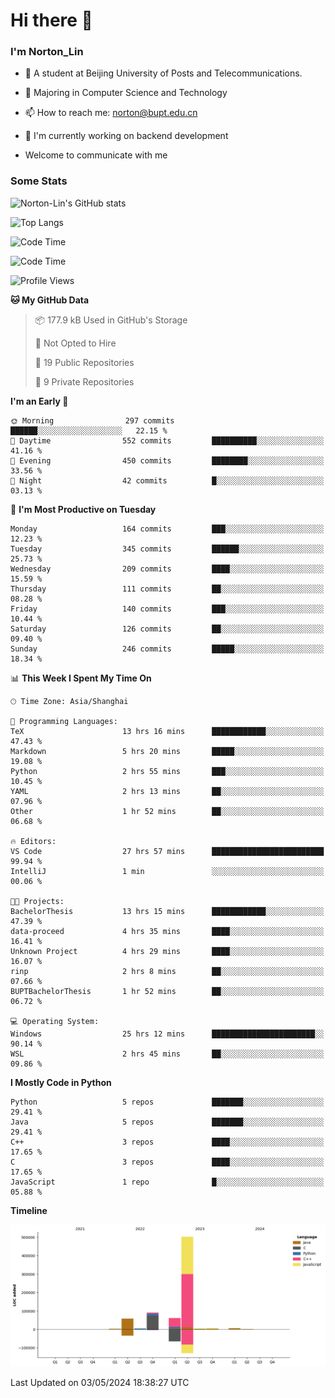 
# Hi there 👋

### I'm Norton_Lin
- 🏫 A student at Beijing University of Posts and Telecommunications.
- 🌱 Majoring in Computer Science and Technology
- 📫 How to reach me: norton@bupt.edu.cn
- 🌱 I'm currently working on backend development

- Welcome to communicate with me

### Some Stats
![Norton-Lin's GitHub stats](https://github-readme-stats.vercel.app/api?username=Norton-Lin&count_private=true&show_icons=true&theme=radical)

![Top Langs](https://github-readme-stats.vercel.app/api/top-langs/?username=Norton-Lin&langs_count=10&layout=compact)

![Code Time](https://github-readme-stats.vercel.app/api/wakatime?username=Norton_Lin)

<!--START_SECTION:waka-->
![Code Time](http://img.shields.io/badge/Code%20Time-566%20hrs%207%20mins-blue)

![Profile Views](http://img.shields.io/badge/Profile%20Views-0-blue)

**🐱 My GitHub Data** 

> 📦 177.9 kB Used in GitHub's Storage 
 > 
> 🚫 Not Opted to Hire
 > 
> 📜 19 Public Repositories 
 > 
> 🔑 9 Private Repositories 
 > 
**I'm an Early 🐤** 

```text
🌞 Morning                297 commits         ██████░░░░░░░░░░░░░░░░░░░   22.15 % 
🌆 Daytime                552 commits         ██████████░░░░░░░░░░░░░░░   41.16 % 
🌃 Evening                450 commits         ████████░░░░░░░░░░░░░░░░░   33.56 % 
🌙 Night                  42 commits          █░░░░░░░░░░░░░░░░░░░░░░░░   03.13 % 
```
📅 **I'm Most Productive on Tuesday** 

```text
Monday                   164 commits         ███░░░░░░░░░░░░░░░░░░░░░░   12.23 % 
Tuesday                  345 commits         ██████░░░░░░░░░░░░░░░░░░░   25.73 % 
Wednesday                209 commits         ████░░░░░░░░░░░░░░░░░░░░░   15.59 % 
Thursday                 111 commits         ██░░░░░░░░░░░░░░░░░░░░░░░   08.28 % 
Friday                   140 commits         ███░░░░░░░░░░░░░░░░░░░░░░   10.44 % 
Saturday                 126 commits         ██░░░░░░░░░░░░░░░░░░░░░░░   09.40 % 
Sunday                   246 commits         █████░░░░░░░░░░░░░░░░░░░░   18.34 % 
```


📊 **This Week I Spent My Time On** 

```text
🕑︎ Time Zone: Asia/Shanghai

💬 Programming Languages: 
TeX                      13 hrs 16 mins      ████████████░░░░░░░░░░░░░   47.43 % 
Markdown                 5 hrs 20 mins       █████░░░░░░░░░░░░░░░░░░░░   19.08 % 
Python                   2 hrs 55 mins       ███░░░░░░░░░░░░░░░░░░░░░░   10.45 % 
YAML                     2 hrs 13 mins       ██░░░░░░░░░░░░░░░░░░░░░░░   07.96 % 
Other                    1 hr 52 mins        ██░░░░░░░░░░░░░░░░░░░░░░░   06.68 % 

🔥 Editors: 
VS Code                  27 hrs 57 mins      █████████████████████████   99.94 % 
IntelliJ                 1 min               ░░░░░░░░░░░░░░░░░░░░░░░░░   00.06 % 

🐱‍💻 Projects: 
BachelorThesis           13 hrs 15 mins      ████████████░░░░░░░░░░░░░   47.39 % 
data-proceed             4 hrs 35 mins       ████░░░░░░░░░░░░░░░░░░░░░   16.41 % 
Unknown Project          4 hrs 29 mins       ████░░░░░░░░░░░░░░░░░░░░░   16.07 % 
rinp                     2 hrs 8 mins        ██░░░░░░░░░░░░░░░░░░░░░░░   07.66 % 
BUPTBachelorThesis       1 hr 52 mins        ██░░░░░░░░░░░░░░░░░░░░░░░   06.72 % 

💻 Operating System: 
Windows                  25 hrs 12 mins      ███████████████████████░░   90.14 % 
WSL                      2 hrs 45 mins       ██░░░░░░░░░░░░░░░░░░░░░░░   09.86 % 
```

**I Mostly Code in Python** 

```text
Python                   5 repos             ███████░░░░░░░░░░░░░░░░░░   29.41 % 
Java                     5 repos             ███████░░░░░░░░░░░░░░░░░░   29.41 % 
C++                      3 repos             ████░░░░░░░░░░░░░░░░░░░░░   17.65 % 
C                        3 repos             ████░░░░░░░░░░░░░░░░░░░░░   17.65 % 
JavaScript               1 repo              █░░░░░░░░░░░░░░░░░░░░░░░░   05.88 % 
```



**Timeline**

![Lines of Code chart](https://raw.githubusercontent.com/Norton-Lin/Norton-Lin/main/assets/bar_graph.png)


 Last Updated on 03/05/2024 18:38:27 UTC
<!--END_SECTION:waka-->
